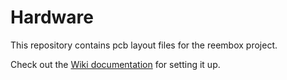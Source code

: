 Hardware
========

This repository contains pcb layout files for the reembox project.

Check out the [Wiki documentation](https://github.com/reembox/Hardware/wiki) for setting it up.
